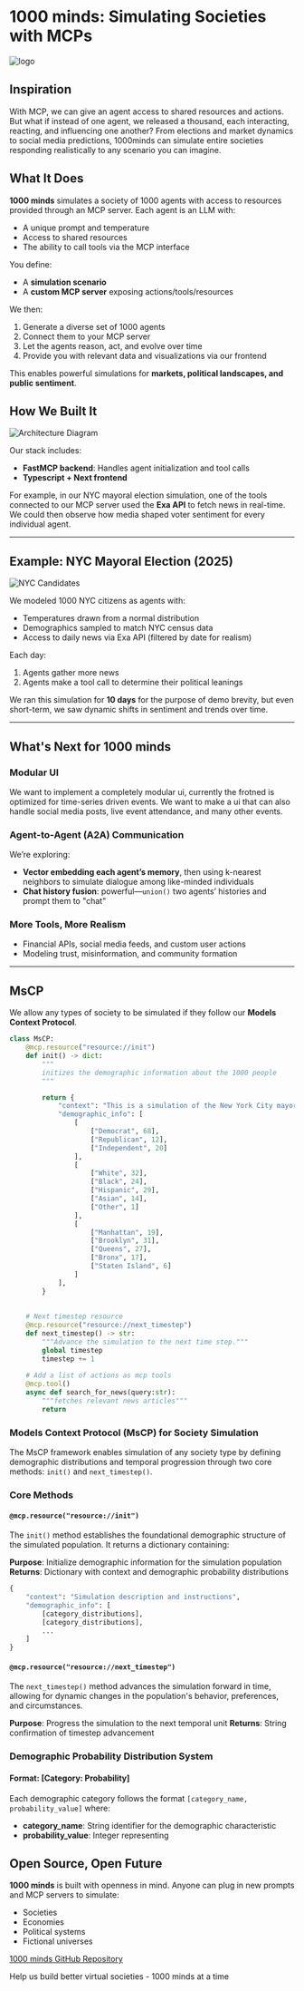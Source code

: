 # 1000 minds: Simulating Societies with MCPs


![logo](https://i.ibb.co/27XqyD2D/logo2.jpg)
## Inspiration
With MCP, we can give an agent access to shared resources and actions. But what if instead of one agent, we released a thousand, each interacting, reacting, and influencing one another? From elections and market dynamics to social media predictions, 1000minds can simulate entire societies responding realistically to any scenario you can imagine.


## What It Does
**1000 minds** simulates a society of 1000 agents with access to resources provided through an MCP server. Each agent is an LLM with:
- A unique prompt and temperature
- Access to shared resources
- The ability to call tools via the MCP interface

You define:
- A **simulation scenario**
- A **custom MCP server** exposing actions/tools/resources

We then:
1. Generate a diverse set of 1000 agents
2. Connect them to your MCP server
3. Let the agents reason, act, and evolve over time
4. Provide you with relevant data and visualizations via our frontend

This enables powerful simulations for **markets, political landscapes, and public sentiment**.

## How We Built It
![Architecture Diagram](https://i.ibb.co/5XyWyGW7/Structure.png)

Our stack includes:
- **FastMCP backend**: Handles agent initialization and tool calls
- **Typescript + Next frontend**

For example, in our NYC mayoral election simulation, one of the tools connected to our MCP server used the **Exa API** to fetch news in real-time. We could then observe how media shaped voter sentiment for every individual agent.

---

## Example: NYC Mayoral Election (2025)

![NYC Candidates](https://cdn.abcotvs.com/dip/images/15973530_030325-wabc-nyc-mayoral-candidates-img.jpg)

We modeled 1000 NYC citizens as agents with:
- Temperatures drawn from a normal distribution
- Demographics sampled to match NYC census data
- Access to daily news via Exa API (filtered by date for realism)

Each day:
1. Agents gather more news
2. Agents make a tool call to determine their political leanings

We ran this simulation for **10 days** for the purpose of demo brevity, but even short-term, we saw dynamic shifts in sentiment and trends over time.

---

## What's Next for 1000 minds

### Modular UI

We want to implement a completely modular ui, currently the frotned is optimized for time-series driven events. We want to make a ui that can also handle social media posts, live event attendance, and many other events.

### Agent-to-Agent (A2A) Communication
We’re exploring:
- **Vector embedding each agent’s memory**, then using k-nearest neighbors to simulate dialogue among like-minded individuals
- **Chat history fusion**: powerful—`union()` two agents’ histories and prompt them to "chat"

### More Tools, More Realism
- Financial APIs, social media feeds, and custom user actions
- Modeling trust, misinformation, and community formation

---
## MsCP 
We allow any types of society to be simulated if they follow our **Models Context Protocol**. 

```python
class MsCP: 
    @mcp.resource("resource://init")
    def init() -> dict:
        """
        initizes the demographic information about the 1000 people
        """

        return {
            "context": "This is a simulation of the New York City mayoral elections. You are going to pretend to be a person, whose demographics will be given to you. Each day, you will have the option to make a decision or read the news. Based on this, make a decision for the New York city mayoral election.",
            "demographic_info": [
                [
                    ["Democrat", 68],
                    ["Republican", 12],
                    ["Independent", 20]
                ],
                [
                    ["White", 32],
                    ["Black", 24],
                    ["Hispanic", 29],
                    ["Asian", 14],
                    ["Other", 1]
                ],
                [
                    ["Manhattan", 19],
                    ["Brooklyn", 31],
                    ["Queens", 27],
                    ["Bronx", 17],
                    ["Staten Island", 6]
                ]
            ], 
        }
    
    
    # Next timestep resource
    @mcp.resource("resource://next_timestep")
    def next_timestep() -> str:
        """Advance the simulation to the next time step."""
        global timestep
        timestep += 1
    
    # Add a list of actions as mcp tools
    @mcp.tool()
    async def search_for_news(query:str):
        """fetches relevant news articles"""
        return 
```


### Models Context Protocol (MsCP) for Society Simulation

The MsCP framework enables simulation of any society type by defining demographic distributions and temporal progression through two core methods: `init()` and `next_timestep()`.

### Core Methods

#### `@mcp.resource("resource://init")`

The `init()` method establishes the foundational demographic structure of the simulated population. It returns a dictionary containing:

**Purpose**: Initialize demographic information for the simulation population
**Returns**: Dictionary with context and demographic probability distributions

```python
{
    "context": "Simulation description and instructions",
    "demographic_info": [
        [category_distributions],
        [category_distributions],
        ...
    ]
}
```

#### `@mcp.resource("resource://next_timestep")`

The `next_timestep()` method advances the simulation forward in time, allowing for dynamic changes in the population's behavior, preferences, and circumstances.

**Purpose**: Progress the simulation to the next temporal unit
**Returns**: String confirmation of timestep advancement

### Demographic Probability Distribution System

#### Format: [Category: Probability]

Each demographic category follows the format `[category_name, probability_value]` where:

- **category_name**: String identifier for the demographic characteristic
- **probability_value**: Integer representing

## Open Source, Open Future
**1000 minds** is built with openness in mind. Anyone can plug in new prompts and MCP servers to simulate:
- Societies
- Economies
- Political systems
- Fictional universes

[1000 minds GitHub Repository](https://github.com/lychee-development/yc_hack_517)

Help us build better virtual societies - 1000 minds at a time
